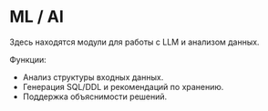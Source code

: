 # ML / AI

Здесь находятся модули для работы с LLM и анализом данных.  

Функции:
- Анализ структуры входных данных.
- Генерация SQL/DDL и рекомендаций по хранению.
- Поддержка объяснимости решений.

